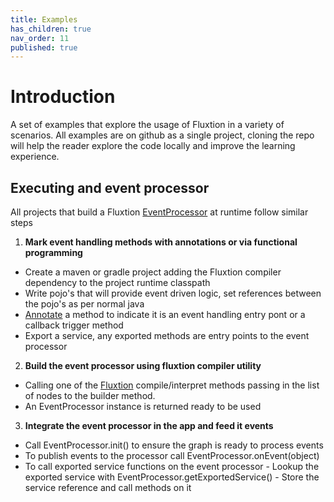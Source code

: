 ```yaml
---
title: Examples
has_children: true
nav_order: 11
published: true
---
```


# Introduction

A set of examples that explore the usage of Fluxtion in a variety of scenarios. All examples are on github as a single 
project, cloning the repo will help the reader explore the code locally and improve the learning experience.

## Executing and event processor

All projects that build a Fluxtion [EventProcessor]({{site.EventProcessor_link}}) at runtime follow similar steps

1. **Mark event handling methods with annotations or via functional programming**
  - Create a maven or gradle project adding the Fluxtion compiler dependency to the project runtime classpath
  - Write pojo's that will provide event driven logic, set references between the pojo's as per normal java
  - [Annotate]({{site.fluxtion_src_runtime}}/annotations/) a method to indicate it is an event handling entry pont or a callback trigger method
  - Export a service, any exported methods are entry points to the event processor
2.  **Build the event processor using fluxtion compiler utility**
   - Calling one of the [Fluxtion]({{site.Fluxtion_link}}) compile/interpret methods passing in the list of nodes to the builder method. 
   - An EventProcessor instance is returned ready to be used
3. **Integrate the event processor in the app and feed it events**
  - Call EventProcessor.init() to ensure the graph is ready to process events
  - To publish events to the processor call EventProcessor.onEvent(object)
  - To call exported service functions on the event processor
        - Lookup the exported service with EventProcessor.getExportedService()
        - Store the service reference and call methods on it
